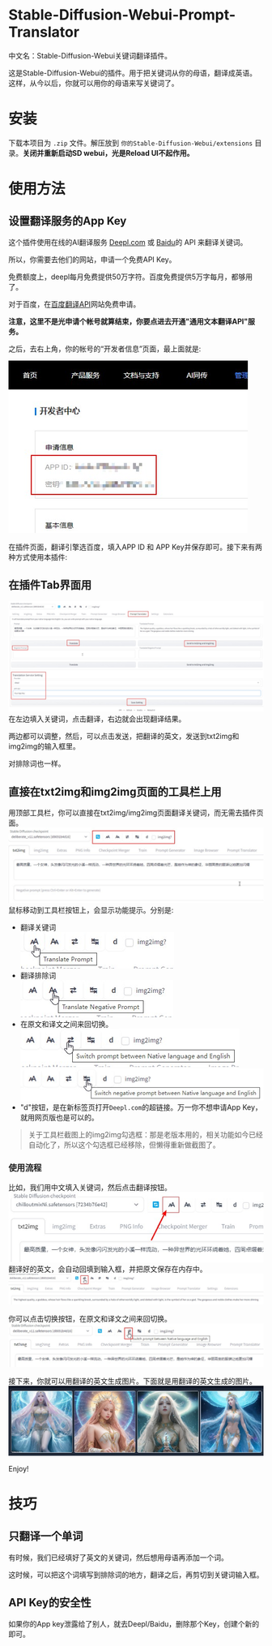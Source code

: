 # Stable-Diffusion-Webui-Prompt-Translator
中文名：Stable-Diffusion-Webui关键词翻译插件。

这是Stable-Diffusion-Webui的插件。用于把关键词从你的母语，翻译成英语。这样，从今以后，你就可以用你的母语来写关键词了。

# 安装
下载本项目为 `.zip` 文件。解压放到 `你的Stable-Diffusion-Webui/extensions` 目录。**关闭并重新启动SD webui，光是Reload UI不起作用。**  

# 使用方法
## 设置翻译服务的App Key
这个插件使用在线的AI翻译服务 [Deepl.com](https://www.deepl.com) 或 [Baidu](http://api.fanyi.baidu.com/)的 API 来翻译关键词。  

所以，你需要去他们的网站，申请一个免费API Key。  

免费额度上，deepl每月免费提供50万字符。百度免费提供5万字每月，都够用了。  

对于百度，在[百度翻译API](http://api.fanyi.baidu.com/)网站免费申请。  

**注意，这里不是光申请个帐号就算结束，你要点进去开通"通用文本翻译API"服务。**  


之后，去右上角，你的帐号的“开发者信息”页面，最上面就是:

![](img/baidu_appkey.jpg)


在插件页面，翻译引擎选百度，填入APP ID 和 APP Key并保存即可。接下来有两种方式使用本插件:

## 在插件Tab界面用
![extension_tab](img/extension_tab.jpg)
在左边填入关键词，点击翻译，右边就会出现翻译结果。

两边都可以调整，然后，可以点击发送，把翻译的英文，发送到txt2img和img2img的输入框里。

对排除词也一样。  

## 直接在txt2img和img2img页面的工具栏上用  
用顶部工具栏，你可以直接在txt2img/img2img页面翻译关键词，而无需去插件页面。
![toolbar](img/toolbar.jpg)
鼠标移动到工具栏按钮上，会显示功能提示。分别是:
* 翻译关键词  
![](img/button01.jpg)  
* 翻译排除词  
![](img/button02.jpg)  
* 在原文和译文之间来回切换。  
![](img/button03.jpg)  
![](img/button04.jpg)  
* "d"按钮，是在新标签页打开`Deepl.com`的超链接。万一你不想申请App Key，就用网页版也是可以的。

> 关于工具栏截图上的img2img勾选框：那是老版本用的，相关功能如今已经自动化了，所以这个勾选框已经移除，但懒得重新做截图了。


### 使用流程
比如，我们用中文填入关键词，然后点击翻译按钮。
![](img/txt2img00.jpg)  
翻译好的英文，会自动回填到输入框，并把原文保存在内存中。  
![](img/txt2img01.jpg)  

你可以点击切换按钮，在原文和译文之间来回切换。  
![](img/txt2img02.jpg)  

接下来，你就可以用翻译的英文生成图片。下面就是用翻译的英文生成的图片。  
![](img/generated_demo.jpg)  


Enjoy!  

# 技巧
## 只翻译一个单词
有时候，我们已经填好了英文的关键词，然后想用母语再添加一个词。

这时候，可以把这个词填写到排除词的地方，翻译之后，再剪切到关键词输入框。   

## API Key的安全性
如果你的App key泄露给了别人，就去Deepl/Baidu，删除那个Key，创建个新的即可。

